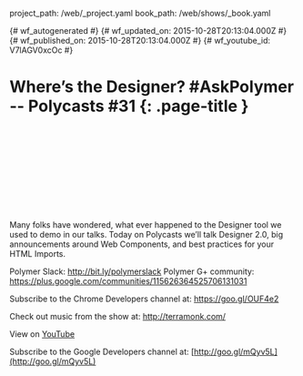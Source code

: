 project_path: /web/_project.yaml
book_path: /web/shows/_book.yaml

{# wf_autogenerated #}
{# wf_updated_on: 2015-10-28T20:13:04.000Z #}
{# wf_published_on: 2015-10-28T20:13:04.000Z #}
{# wf_youtube_id: V7lAGV0xcOc #}

# Where’s the Designer? #AskPolymer -- Polycasts #31 {: .page-title }


<div class="video-wrapper">
  <iframe class="devsite-embedded-youtube-video" data-video-id="V7lAGV0xcOc"
          data-autohide="1" data-showinfo="0" frameborder="0" allowfullscreen>
  </iframe>
</div>

Many folks have wondered, what ever happened to the Designer tool we used to demo in our talks. Today on Polycasts we’ll talk Designer 2.0, big announcements around Web Components, and best practices for your HTML Imports.

Polymer Slack: http://bit.ly/polymerslack
Polymer G+ community: https://plus.google.com/communities/115626364525706131031

Subscribe to the Chrome Developers channel at: https://goo.gl/OUF4e2

Check out music from the show at: http://terramonk.com/

View on [YouTube](https://youtu.be/V7lAGV0xcOc)

Subscribe to the Google Developers channel at: [http://goo.gl/mQyv5L](http://goo.gl/mQyv5L)
